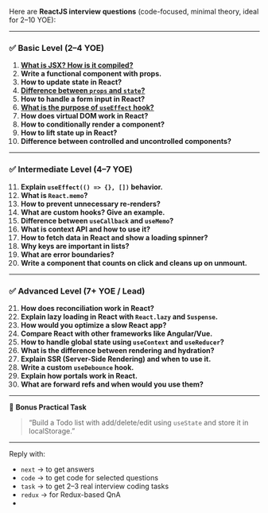 Here are **ReactJS interview questions** (code-focused, minimal theory, ideal for 2–10 YOE):

---

### ✅ **Basic Level (2–4 YOE)**

1. [**What is JSX? How is it compiled?**](./reactjs/jsx.md)
2. **Write a functional component with props.**
3. **How to update state in React?**
4. [**Difference between `props` and `state`?**](./reactjs/props-vs-state.md)
5. **How to handle a form input in React?**
6. [**What is the purpose of `useEffect` hook?**](./reactjs/purpose-of-use-effect-hook.md)
7. **How does virtual DOM work in React?**
8. **How to conditionally render a component?**
9. **How to lift state up in React?**
10. **Difference between controlled and uncontrolled components?**

---

### ✅ **Intermediate Level (4–7 YOE)**

11. **Explain `useEffect(() => {}, [])` behavior.**
12. **What is `React.memo`?**
13. **How to prevent unnecessary re-renders?**
14. **What are custom hooks? Give an example.**
15. **Difference between `useCallback` and `useMemo`?**
16. **What is context API and how to use it?**
17. **How to fetch data in React and show a loading spinner?**
18. **Why keys are important in lists?**
19. **What are error boundaries?**
20. **Write a component that counts on click and cleans up on unmount.**

---

### ✅ **Advanced Level (7+ YOE / Lead)**

21. **How does reconciliation work in React?**
22. **Explain lazy loading in React with `React.lazy` and `Suspense`.**
23. **How would you optimize a slow React app?**
24. **Compare React with other frameworks like Angular/Vue.**
25. **How to handle global state using `useContext` and `useReducer`?**
26. **What is the difference between rendering and hydration?**
27. **Explain SSR (Server-Side Rendering) and when to use it.**
28. **Write a custom `useDebounce` hook.**
29. **Explain how portals work in React.**
30. **What are forward refs and when would you use them?**

---

🧠 **Bonus Practical Task**

> “Build a Todo list with add/delete/edit using `useState` and store it in localStorage.”

---

Reply with:

* `next` → to get answers
* `code` → to get code for selected questions
* `task` → to get 2–3 real interview coding tasks
* `redux` → for Redux-based QnA
* 
